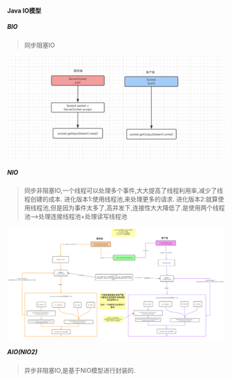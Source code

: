 #### Java IO模型

##### BIO
> 同步阻塞IO

![经典BIO](../../Images/programming/java/BIO实现流程图.png)

##### NIO
> 同步非阻塞IO,一个线程可以处理多个事件,大大提高了线程利用率,减少了线程创建的成本.
> 进化版本1:使用线程池,来处理更多的请求.
> 进化版本2:就算使用线程池,但是因为事件太多了,高并发下,连接性大大降低了.是使用两个线程池-->处理连接线程池+处理读写线程池


![经典NIO](../../Images/programming/java/经典nio实现流程.png)


##### AIO(NIO2)
> 异步非阻塞IO,是基于NIO模型进行封装的.